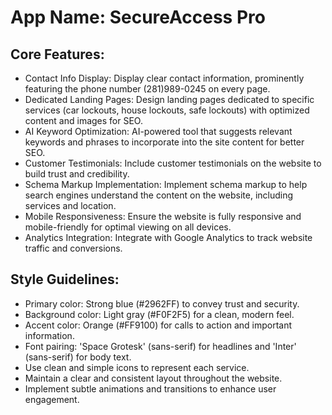 # **App Name**: SecureAccess Pro

## Core Features:

- Contact Info Display: Display clear contact information, prominently featuring the phone number (281)989-0245 on every page.
- Dedicated Landing Pages: Design landing pages dedicated to specific services (car lockouts, house lockouts, safe lockouts) with optimized content and images for SEO.
- AI Keyword Optimization: AI-powered tool that suggests relevant keywords and phrases to incorporate into the site content for better SEO.
- Customer Testimonials: Include customer testimonials on the website to build trust and credibility.
- Schema Markup Implementation: Implement schema markup to help search engines understand the content on the website, including services and location.
- Mobile Responsiveness: Ensure the website is fully responsive and mobile-friendly for optimal viewing on all devices.
- Analytics Integration: Integrate with Google Analytics to track website traffic and conversions.

## Style Guidelines:

- Primary color: Strong blue (#2962FF) to convey trust and security.
- Background color: Light gray (#F0F2F5) for a clean, modern feel.
- Accent color: Orange (#FF9100) for calls to action and important information.
- Font pairing: 'Space Grotesk' (sans-serif) for headlines and 'Inter' (sans-serif) for body text.
- Use clean and simple icons to represent each service.
- Maintain a clear and consistent layout throughout the website.
- Implement subtle animations and transitions to enhance user engagement.